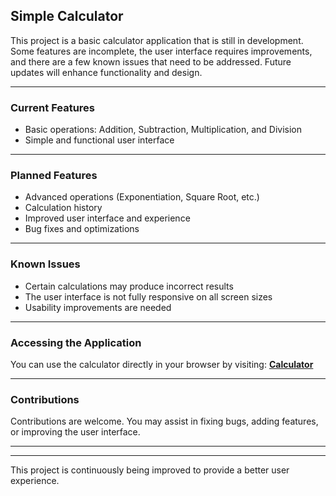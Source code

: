 ## Simple Calculator

This project is a basic calculator application that is still in development. Some features are incomplete, the user interface requires improvements, and there are a few known issues that need to be addressed. Future updates will enhance functionality and design.

---

### Current Features
- Basic operations: Addition, Subtraction, Multiplication, and Division
- Simple and functional user interface

---

### Planned Features
- Advanced operations (Exponentiation, Square Root, etc.)
- Calculation history
- Improved user interface and experience
- Bug fixes and optimizations

---

### Known Issues
- Certain calculations may produce incorrect results
- The user interface is not fully responsive on all screen sizes
- Usability improvements are needed

---

### Accessing the Application
You can use the calculator directly in your browser by visiting: **[Calculator](https://ibnu-calculator.vercel.app/)**

---

### Contributions
Contributions are welcome. You may assist in fixing bugs, adding features, or improving the user interface.

---



---

This project is continuously being improved to provide a better user experience.

